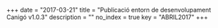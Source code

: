 
+++
date        = "2017-03-21"
title       = "Publicació entorn de desenvolupament Canigó v1.0.3"
description = ""
no_index 	  = true
key 		    = "ABRIL2017"
+++
